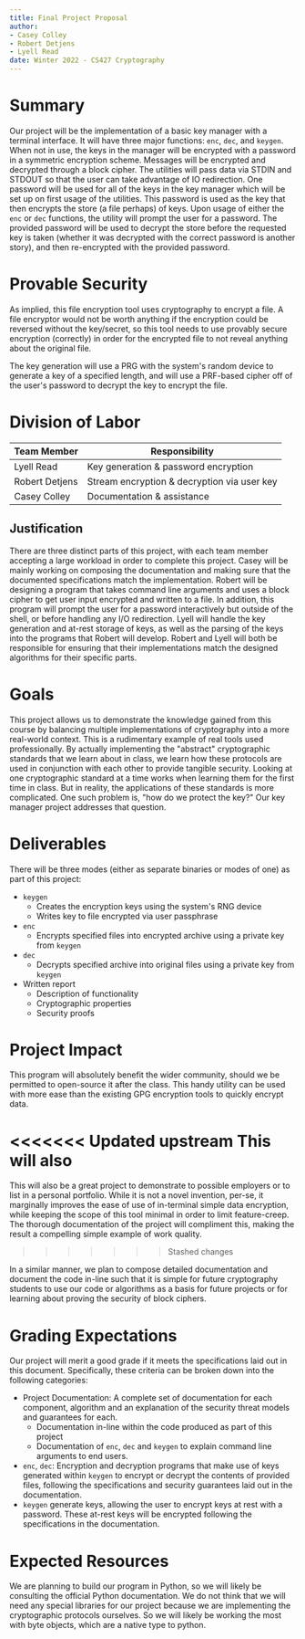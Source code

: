 ```yaml
---
title: Final Project Proposal
author:
- Casey Colley
- Robert Detjens
- Lyell Read
date: Winter 2022 - CS427 Cryptography
---
```


# Summary

Our project will be the implementation of a basic key manager with a terminal interface. It will have three major
functions: `enc`, `dec`, and `keygen`. When not in use, the keys in the manager will be encrypted with a password in a
symmetric encryption scheme. Messages will be encrypted and decrypted through a block cipher. The utilities will pass
data via STDIN and STDOUT so that the user can take advantage of IO redirection. One password will be used for all of
the keys in the key manager which will be set up on first usage of the utilities. This password is used as the key that
then encrypts the store (a file perhaps) of keys. Upon usage of either the `enc` or `dec` functions, the utility will
prompt the user for a password. The provided password will be used to decrypt the store before the requested key is
taken (whether it was decrypted with the correct password is another story), and then re-encrypted with the provided
password.

# Provable Security

As implied, this file encryption tool uses cryptography to encrypt a file. A file encryptor would not be worth anything
if the encryption could be reversed without the key/secret, so this tool needs to use provably secure encryption
(correctly) in order for the encrypted file to not reveal anything about the original file.

The key generation will use a PRG with the system's random device to generate a key of a specified length, and will use
a PRF-based cipher off of the user's password to decrypt the key to encrypt the file.

# Division of Labor

| Team Member    | Responsibility                              |
|----------------|---------------------------------------------|
| Lyell Read     | Key generation & password encryption        |
| Robert Detjens | Stream encryption & decryption via user key |
| Casey Colley   | Documentation & assistance                  |

## Justification

There are three distinct parts of this project, with each team member accepting a large workload in order to complete this project. Casey will be mainly working on composing the documentation and making sure that the documented specifications match the implementation. Robert will be designing a program that takes command line arguments and uses a block cipher to get user input encrypted and written to a file. In addition, this program will prompt the user for a password interactively but outside of the shell, or before handling any I/O redirection. Lyell will handle the key generation and at-rest storage of keys, as well as the parsing of the keys into the programs that Robert will develop. Robert and Lyell will both be responsible for ensuring that their implementations match the designed algorithms for their specific parts.

# Goals

This project allows us to demonstrate the knowledge gained from this course by balancing multiple implementations of
cryptography into a more real-world context. This is a rudimentary example of real tools used professionally. By
actually implementing the "abstract" cryptographic standards that we learn about in class, we learn how these protocols
are used in conjunction with each other to provide tangible security. Looking at one cryptographic standard at a time
works when learning them for the first time in class. But in reality, the applications of these standards is more
complicated. One such problem is, "how do we protect the key?" Our key manager project addresses that question.

# Deliverables

There will be three modes (either as separate binaries or modes of one) as part of this project:

- `keygen`
  - Creates the encryption keys using the system's RNG device
  - Writes key to file encrypted via user passphrase
- `enc`
  - Encrypts specified files into encrypted archive using a private key from `keygen`
- `dec`
  - Decrypts specified archive into original files using a private key from `keygen`
- Written report
    - Description of functionality
    - Cryptographic properties
    - Security proofs

# Project Impact

This program will absolutely benefit the wider community, should we be permitted to open-source it after the class. This handy utility can be used with more ease than the existing GPG encryption tools to quickly encrypt data.

<<<<<<< Updated upstream
This will also
=======
This will also be a great project to demonstrate to possible employers or to list in a personal portfolio. While it is not a novel invention, per-se, it marginally improves the ease of use of in-terminal simple data encryption, while keeping the scope of this tool minimal in order to limit feature-creep. The thorough documentation of the project will compliment this, making the result a compelling simple example of work quality. 
>>>>>>> Stashed changes

In a similar manner, we plan to compose detailed documentation and document the code in-line such that it is simple for future cryptography students to use our code or algorithms as a basis for future projects or for learning about proving the security of block ciphers.

# Grading Expectations

Our project will merit a good grade if it meets the specifications laid out in this document. Specifically, these criteria can be broken down into the following categories:

- Project Documentation: A complete set of documentation for each component, algorithm and an explanation of the security threat models and guarantees for each. 
  - Documentation in-line within the code produced as part of this project
  - Documentation of `enc`, `dec` and `keygen` to explain command line arguments to end users.
- `enc`, `dec`: Encryption and decryption programs that make use of keys generated within `keygen` to encrypt or decrypt the contents of provided files, following the specifications and security guarantees laid out in the documentation.
- `keygen` generate keys, allowing the user to encrypt keys at rest with a password. These at-rest keys will be encrypted following the specifications in the documentation.

# Expected Resources

We are planning to build our program in Python, so we will likely be consulting the official Python documentation. We do
not think that we will need any special libraries for our project because we are implementing the cryptographic
protocols ourselves. So we will likely be working the most with byte objects, which are a native type to python.
